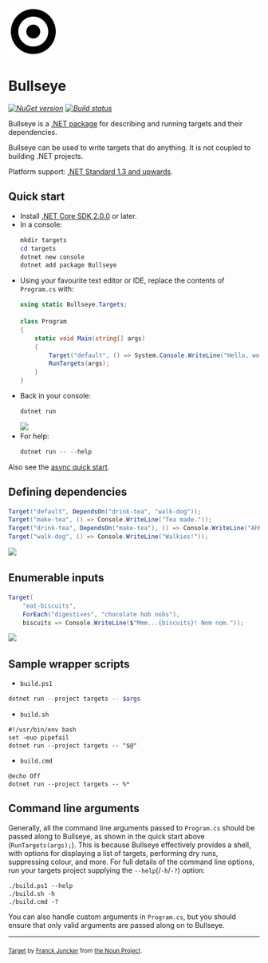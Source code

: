 <img src="assets/bullseye.png" width="100px" />

# Bullseye

_[![NuGet version](https://img.shields.io/nuget/v/Bullseye.svg?style=flat)](https://www.nuget.org/packages/Bullseye)_
_[![Build status](https://ci.appveyor.com/api/projects/status/9qrp4gp31oy4ixh2/branch/master?svg=true)](https://ci.appveyor.com/project/adamralph/bullseye/branch/master)_

Bullseye is a [.NET package](https://www.nuget.org/packages/Bullseye) for describing and running targets and their dependencies.

Bullseye can be used to write targets that do anything. It is not coupled to building .NET projects.

Platform support: [.NET Standard 1.3 and upwards](https://docs.microsoft.com/en-us/dotnet/standard/net-standard).

## Quick start

- Install [.NET Core SDK 2.0.0](https://dot.net) or later.
- In a console:
  ```PowerShell
  mkdir targets
  cd targets
  dotnet new console
  dotnet add package Bullseye
  ```
- Using your favourite text editor or IDE, replace the contents of `Program.cs` with:
  ```C#
  using static Bullseye.Targets;

  class Program
  {
      static void Main(string[] args)
      {
          Target("default", () => System.Console.WriteLine("Hello, world!"));
          RunTargets(args);
      }
  }
  ```
- Back in your console:
  ```PowerShell
  dotnet run
  ```
  <img src="https://user-images.githubusercontent.com/677704/44547332-084cb300-a71b-11e8-974b-5f16975c3d75.png" width="384px" />
- For help:
  ```PowerShell
  dotnet run -- --help
  ```

Also see the [async quick start](https://github.com/adamralph/bullseye/wiki/Async-quick-start).

## Defining dependencies

```C#
Target("default", DependsOn("drink-tea", "walk-dog"));
Target("make-tea", () => Console.WriteLine("Tea made."));
Target("drink-tea", DependsOn("make-tea"), () => Console.WriteLine("Ahh... lovely!"));
Target("walk-dog", () => Console.WriteLine("Walkies!"));
```
<img src="https://user-images.githubusercontent.com/677704/44547521-aa6c9b00-a71b-11e8-8d25-013f18b3453c.png" width="384px" />

## Enumerable inputs

```C#
Target(
    "eat-biscuits",
    ForEach("digestives", "chocolate hob nobs"),
    biscuits => Console.WriteLine($"Mmm...{biscuits}! Nom nom."));
```
<img src="https://user-images.githubusercontent.com/677704/44548441-64fd9d00-a71e-11e8-8585-03d20e3dbdfd.png" width="512px" />

## Sample wrapper scripts

- `build.ps1`
```PowerShell
dotnet run --project targets -- $args
```
- `build.sh`
```Shell
#!/usr/bin/env bash
set -euo pipefail
dotnet run --project targets -- "$@"
```
- `build.cmd`
```Batchfile
@echo Off
dotnet run --project targets -- %*
```

## Command line arguments

Generally, all the command line arguments passed to `Program.cs` should be passed along to Bullseye, as shown in the quick start above (`RunTargets(args);`). This is because Bullseye effectively provides a shell, with options for displaying a list of targets, performing dry runs, suppressing colour, and more. For full details of the command line options, run your targets project supplying the `--help`(/`-h`/`-?`) option:

```
./build.ps1 --help
./build.sh -h
./build.cmd -?
```

You can also handle custom arguments in `Program.cs`, but you should ensure that only valid arguments are passed along on to Bullseye.

---

<sub>[Target](https://thenounproject.com/term/target/345443) by [Franck Juncker](https://thenounproject.com/franckjuncker/) from [the Noun Project](https://thenounproject.com/).</sub>

